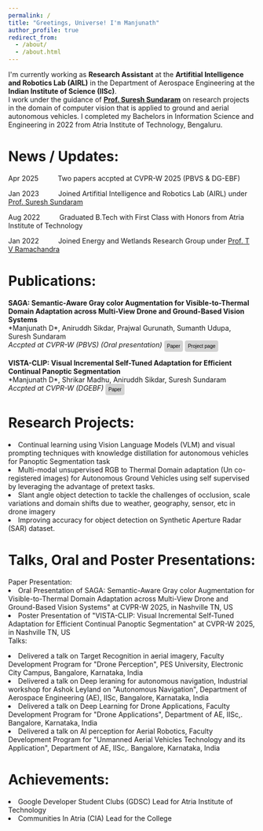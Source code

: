 ```yaml
---
permalink: /
title: "Greetings, Universe! I'm Manjunath"
author_profile: true
redirect_from: 
  - /about/
  - /about.html
---
```



I'm currently working as <b>Research Assistant</b> at the <b>Artifitial Intelligence and Robotics Lab (AIRL)</b> in the Department of Aerospace Engineering at the <b>Indian Institute of Science (IISc)</b>. <br>I work under the guidance of <b><a href="https://scholar.google.com/citations?user=5iAMbhMAAAAJ&hl=en&oi=ao">Prof. Suresh Sundaram</a></b> on research projects in the domain of computer vision that is applied to ground and aerial autonomous vehicles. I completed my Bachelors in Information Science and Engineering in 2022 from Atria Institute of Technology, Bengaluru.

News / Updates:
======

<p>Apr 2025    &nbsp;&nbsp;&nbsp;&nbsp;&nbsp;&nbsp;&nbsp;&nbsp;    Two papers accpted at CVPR-W 2025 (PBVS & DG-EBF)</p>
<p>Jan 2023    &nbsp;&nbsp;&nbsp;&nbsp;&nbsp;&nbsp;&nbsp;&nbsp;    Joined Artifitial Intelligence and Robotics Lab (AIRL) under <a href="https://scholar.google.com/citations?user=5iAMbhMAAAAJ&hl=en&oi=ao">Prof. Suresh Sundaram</a></p>
<p>Aug 2022    &nbsp;&nbsp;&nbsp;&nbsp;&nbsp;&nbsp;&nbsp;&nbsp;    Graduated B.Tech with First Class with Honors from Atria Institute of Technology</p>
<p>Jan 2022    &nbsp;&nbsp;&nbsp;&nbsp;&nbsp;&nbsp;&nbsp;&nbsp;    Joined Energy and Wetlands Research Group under <a href="https://scholar.google.com/citations?user=Woh1fa8AAAAJ&hl=en&oi=ao">Prof. T V Ramachandra</a></p>



Publications:
======

<div>
<p><b>SAGA: Semantic-Aware Gray color Augmentation for Visible-to-Thermal Domain Adaptation across Multi-View Drone and Ground-Based Vision Systems</b><br>
*Manjunath D*, Aniruddh Sikdar, Prajwal Gurunath, Sumanth Udupa, Suresh Sundaram<br>
<em>Accpted at CVPR-W (PBVS) (Oral presentation)</em>
<button style="padding: 6px 6px;
            font-size: 10px;
            color: black;
            background-color: lightgrey; /* Green button */
            border: none;
            border-radius: 4px;
            text-decoration: none;
            cursor: pointer;
            display: inline-block;
            vertical-align: top;" onclick="window.location.href='https://arxiv.org/abs/2504.15728';">Paper</button>
<button style="padding: 6px 6px;
            font-size: 10px;
            color: black;
            background-color: lightgrey; /* Green button */
            border: none;
            border-radius: 4px;
            text-decoration: none;
            cursor: pointer;
            display: inline-block;
            vertical-align: top;" onclick="window.location.href='https://sites.google.com/view/indraeye';">Project page</button>
</p>

<p><b>VISTA-CLIP: Visual Incremental Self-Tuned Adaptation for Efficient Continual Panoptic Segmentation</b><br>
*Manjunath D*, Shrikar Madhu, Aniruddh Sikdar, Suresh Sundaram<br>
<em>Accpted at CVPR-W (DGEBF)</em>
<button style="padding: 6px 6px;
            font-size: 10px;
            color: black;
            background-color: lightgrey; /* Green button */
            border: none;
            border-radius: 4px;
            text-decoration: none;
            cursor: pointer;
            display: inline-block;
            vertical-align: top;" onclick="window.location.href='https://arxiv.org/abs/2410.20953';">Paper</button>
</p>

</div>


Research Projects:
======

<div style="font-size: 1em">
<p>
<li>Continual learning using Vision Language Models (VLM) and visual prompting techniques with knowledge distillation for autonomous vehicles for Panoptic Segmentation task</li>
<li>Multi-modal unsupervised RGB to Thermal Domain adaptation (Un co-registered images) for Autonomous Ground Vehicles using self supervised by leveraging the advantage of pretext tasks.</li>
<li>Slant angle object detection to tackle the challenges of occlusion, scale variations and domain shifts due to weather, geography, sensor, etc in drone imagery</li>
<li>Improving accuracy for object detection on Synthetic Aperture Radar (SAR) dataset.</li>
</p>
</div>



Talks, Oral and Poster Presentations:
======

<div style="font-size: 1em">
Paper Presentation:
</div>
<div style="font-size: 1em">
<li>Oral Presentation of SAGA: Semantic-Aware Gray color Augmentation for Visible-to-Thermal Domain Adaptation across Multi-View Drone and Ground-Based Vision Systems" at CVPR-W 2025, in Nashville TN, US </li>
<li>Poster Presentation of "VISTA-CLIP: Visual Incremental Self-Tuned Adaptation for Efficient Continual Panoptic Segmentation" at CVPR-W 2025, in Nashville TN, US </li>
</div>
<div style="font-size: 1em">
Talks:
</div>
<div style="font-size: 1em">
<p>
<li>Delivered a talk on Target Recognition in aerial imagery, Faculty Development Program for "Drone Perception", PES University, Electronic City Campus, Bangalore, Karnataka, India</li>
<li>Delivered a talk on Deep leraning for autonomous navigation, Industrial workshop for Ashok Leyland on "Autonomous Navigation", Department of Aerospace Engineering (AE), IISc, Bangalore, Karnataka, India</li>
<li>Delivered a talk on Deep Learning for Drone Applications, Faculty Development Program for "Drone Applications", Department of AE, IISc,. Bangalore, Karnataka, India</li>
<li>Delivered a talk on AI perception for Aerial Robotics, Faculty Development Program for "Unmanned Aerial Vehicles Technology and its Application", Department of AE, IISc,. Bangalore, Karnataka, India</li>
</p>
</div>


Achievements:
======

<div style="font-size: 1em">
<li>Google Developer Student Clubs (GDSC) Lead for Atria Institute of Technology</li>
<li>Communities In Atria (CIA) Lead for the College</li>
</div>



[//]: # (Achievements:)

[//]: # (======)

[//]: # ()
[//]: # (<div>)

[//]: # (<p>Google Developer Student Clubs &#40;GDSC&#41; Lead for Atria Institute of Technology</p>)

[//]: # (<p>Communities In Atria &#40;CIA&#41; Lead for the College</p>)

[//]: # (</div>)


[//]: # (HEY there)

<!-- This is the front page of a website that is powered by the [Academic Pages template](https://github.com/academicpages/academicpages.github.io) and hosted on GitHub pages. [GitHub pages](https://pages.github.com) is a free service in which websites are built and hosted from code and data stored in a GitHub repository, automatically updating when a new commit is made to the repository. This template was forked from the [Minimal Mistakes Jekyll Theme](https://mmistakes.github.io/minimal-mistakes/) created by Michael Rose, and then extended to support the kinds of content that academics have: publications, talks, teaching, a portfolio, blog posts, and a dynamically-generated CV. You can fork [this template](https://github.com/academicpages/academicpages.github.io) right now, modify the configuration and markdown files, add your own PDFs and other content, and have your own site for free, with no ads! -->

<!-- A data-driven personal website
======
Like many other Jekyll-based GitHub Pages templates, Academic Pages makes you separate the website's content from its form. The content & metadata of your website are in structured markdown files, while various other files constitute the theme, specifying how to transform that content & metadata into HTML pages. You keep these various markdown (.md), YAML (.yml), HTML, and CSS files in a public GitHub repository. Each time you commit and push an update to the repository, the [GitHub pages](https://pages.github.com/) service creates static HTML pages based on these files, which are hosted on GitHub's servers free of charge.

Many of the features of dynamic content management systems (like Wordpress) can be achieved in this fashion, using a fraction of the computational resources and with far less vulnerability to hacking and DDoSing. You can also modify the theme to your heart's content without touching the content of your site. If you get to a point where you've broken something in Jekyll/HTML/CSS beyond repair, your markdown files describing your talks, publications, etc. are safe. You can rollback the changes or even delete the repository and start over - just be sure to save the markdown files! Finally, you can also write scripts that process the structured data on the site, such as [this one](https://github.com/academicpages/academicpages.github.io/blob/master/talkmap.ipynb) that analyzes metadata in pages about talks to display [a map of every location you've given a talk](https://academicpages.github.io/talkmap.html).

Getting started
======
1. Register a GitHub account if you don't have one and confirm your e-mail (required!)
1. Fork [this template](https://github.com/academicpages/academicpages.github.io) by clicking the "Use this template" button in the top right. 
1. Go to the repository's settings (rightmost item in the tabs that start with "Code", should be below "Unwatch"). Rename the repository "[your GitHub username].github.io", which will also be your website's URL.
1. Set site-wide configuration and create content & metadata (see below -- also see [this set of diffs](http://archive.is/3TPas) showing what files were changed to set up [an example site](https://getorg-testacct.github.io) for a user with the username "getorg-testacct")
1. Upload any files (like PDFs, .zip files, etc.) to the files/ directory. They will appear at https://[your GitHub username].github.io/files/example.pdf.  
1. Check status by going to the repository settings, in the "GitHub pages" section

Site-wide configuration
------
The main configuration file for the site is in the base directory in [_config.yml](https://github.com/academicpages/academicpages.github.io/blob/master/_config.yml), which defines the content in the sidebars and other site-wide features. You will need to replace the default variables with ones about yourself and your site's github repository. The configuration file for the top menu is in [_data/navigation.yml](https://github.com/academicpages/academicpages.github.io/blob/master/_data/navigation.yml). For example, if you don't have a portfolio or blog posts, you can remove those items from that navigation.yml file to remove them from the header. 

Create content & metadata
------
For site content, there is one markdown file for each type of content, which are stored in directories like _publications, _talks, _posts, _teaching, or _pages. For example, each talk is a markdown file in the [_talks directory](https://github.com/academicpages/academicpages.github.io/tree/master/_talks). At the top of each markdown file is structured data in YAML about the talk, which the theme will parse to do lots of cool stuff. The same structured data about a talk is used to generate the list of talks on the [Talks page](https://academicpages.github.io/talks), each [individual page](https://academicpages.github.io/talks/2012-03-01-talk-1) for specific talks, the talks section for the [CV page](https://academicpages.github.io/cv), and the [map of places you've given a talk](https://academicpages.github.io/talkmap.html) (if you run this [python file](https://github.com/academicpages/academicpages.github.io/blob/master/talkmap.py) or [Jupyter notebook](https://github.com/academicpages/academicpages.github.io/blob/master/talkmap.ipynb), which creates the HTML for the map based on the contents of the _talks directory).

**Markdown generator**

The repository includes [a set of Jupyter notebooks](https://github.com/academicpages/academicpages.github.io/tree/master/markdown_generator
) that converts a CSV containing structured data about talks or presentations into individual markdown files that will be properly formatted for the Academic Pages template. The sample CSVs in that directory are the ones I used to create my own personal website at stuartgeiger.com. My usual workflow is that I keep a spreadsheet of my publications and talks, then run the code in these notebooks to generate the markdown files, then commit and push them to the GitHub repository.

How to edit your site's GitHub repository
------
Many people use a git client to create files on their local computer and then push them to GitHub's servers. If you are not familiar with git, you can directly edit these configuration and markdown files directly in the github.com interface. Navigate to a file (like [this one](https://github.com/academicpages/academicpages.github.io/blob/master/_talks/2012-03-01-talk-1.md) and click the pencil icon in the top right of the content preview (to the right of the "Raw | Blame | History" buttons). You can delete a file by clicking the trashcan icon to the right of the pencil icon. You can also create new files or upload files by navigating to a directory and clicking the "Create new file" or "Upload files" buttons. 

Example: editing a markdown file for a talk
![Editing a markdown file for a talk](/images/editing-talk.png)

For more info
------
More info about configuring Academic Pages can be found in [the guide](https://academicpages.github.io/markdown/), the [growing wiki](https://github.com/academicpages/academicpages.github.io/wiki), and you can always [ask a question on GitHub](https://github.com/academicpages/academicpages.github.io/discussions). The [guides for the Minimal Mistakes theme](https://mmistakes.github.io/minimal-mistakes/docs/configuration/) (which this theme was forked from) might also be helpful. -->

